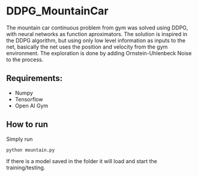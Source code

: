 # DDPG_MountainCar


The mountain car continuous problem from gym was solved using DDPG, with neural networks
as function aproximators.
The solution is inspired in the DDPG algorithm, but using only low level information as inputs to the net, basically the net uses the position and velocity from the gym environment.
The exploration is done by adding Ornstein-Uhlenbeck Noise to the process. 


## Requirements:

- Numpy
- Tensorflow
- Open AI Gym


## How to run

Simply run

```
python mountain.py
```

If there is a model saved in the folder it will load and start the training/testing.